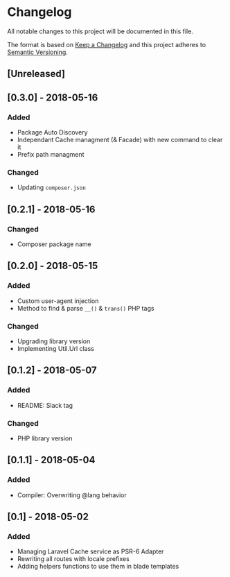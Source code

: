 # Changelog
All notable changes to this project will be documented in this file.

The format is based on [Keep a Changelog](http://keepachangelog.com/en/1.0.0/)
and this project adheres to [Semantic Versioning](http://semver.org/spec/v2.0.0.html).

## [Unreleased]

## [0.3.0] - 2018-05-16
### Added
- Package Auto Discovery
- Independant Cache managment (& Facade) with new command to clear it
- Prefix path managment
### Changed
- Updating `composer.json`

## [0.2.1] - 2018-05-16
### Changed
- Composer package name

## [0.2.0] - 2018-05-15
### Added
- Custom user-agent injection
- Method to find & parse `__()` & `trans()` PHP tags
### Changed
- Upgrading library version
- Implementing Util.Url class

## [0.1.2] - 2018-05-07
### Added
- README: Slack tag
### Changed
- PHP library version

## [0.1.1] - 2018-05-04
### Added
- Compiler: Overwriting @lang behavior

## [0.1] - 2018-05-02
### Added
- Managing Laravel Cache service as PSR-6 Adapter
- Rewriting all routes with locale prefixes
- Adding helpers functions to use them in blade templates
